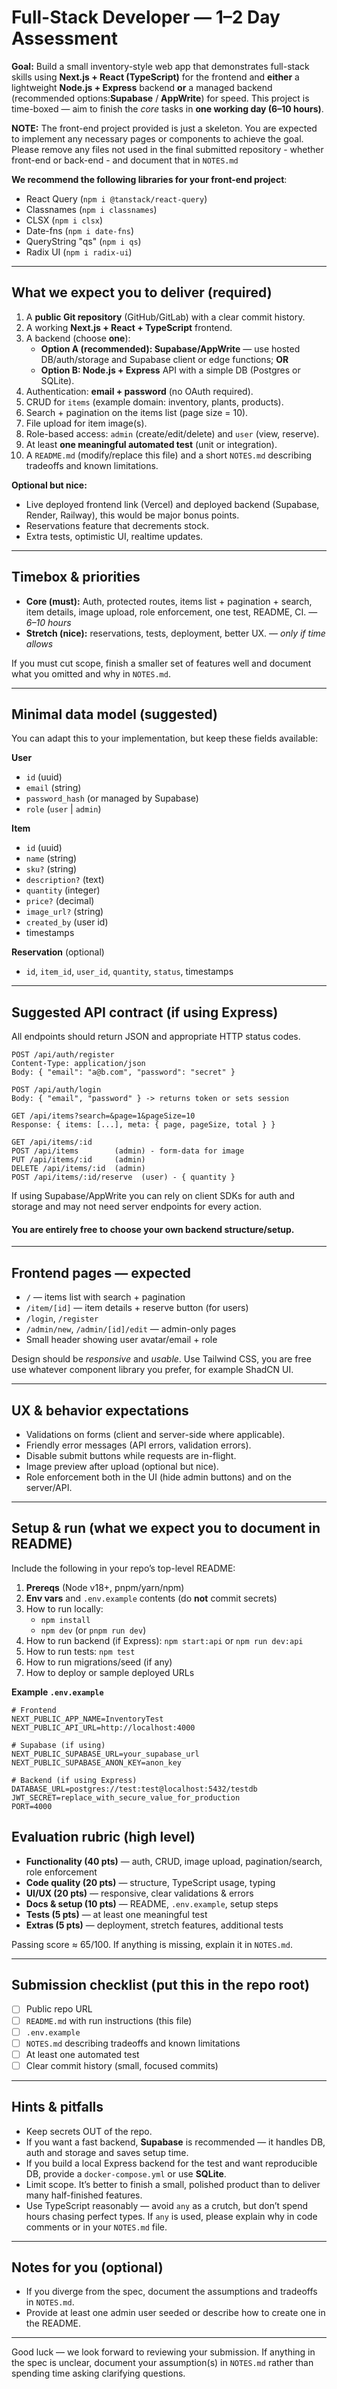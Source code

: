 # Full-Stack Developer — 1–2 Day Assessment

**Goal:** Build a small inventory-style web app that demonstrates full-stack skills using **Next.js + React (TypeScript)** for the frontend and **either** a lightweight **Node.js + Express** backend **or** a managed backend (recommended options:**Supabase** / **AppWrite**) for speed. This project is time-boxed — aim to finish the *core* tasks in **one working day (6–10 hours)**.

**NOTE:** The front-end project provided is just a skeleton. You are expected to implement any necessary pages or components to achieve the goal. Please remove any files not used in the final submitted repository - whether front-end or back-end - and document that in `NOTES.md`

**We recommend the following libraries for your front-end project**:
- React Query (`npm i @tanstack/react-query`)
- Classnames (`npm i classnames`)
- CLSX (`npm i clsx`)
- Date-fns (`npm i date-fns`)
- QueryString "qs" (`npm i qs`)
- Radix UI (`npm i radix-ui`)
---

## What we expect you to deliver (required)

1. A **public Git repository** (GitHub/GitLab) with a clear commit history.
2. A working **Next.js + React + TypeScript** frontend.
3. A backend (choose **one**):
   - **Option A (recommended): Supabase/AppWrite** — use hosted DB/auth/storage and Supabase client or edge functions; **OR**
   - **Option B: Node.js + Express** API with a simple DB (Postgres or SQLite).
4. Authentication: **email + password** (no OAuth required).
5. CRUD for `items` (example domain: inventory, plants, products).
6. Search + pagination on the items list (page size = 10).
7. File upload for item image(s).
8. Role-based access: `admin` (create/edit/delete) and `user` (view, reserve).
9. At least **one meaningful automated test** (unit or integration).
10. A `README.md` (modify/replace this file) and a short `NOTES.md` describing tradeoffs and known limitations.

**Optional but nice:**
- Live deployed frontend link (Vercel) and deployed backend (Supabase, Render, Railway), this would be major bonus points.
- Reservations feature that decrements stock.
- Extra tests, optimistic UI, realtime updates.

---

## Timebox & priorities

- **Core (must):** Auth, protected routes, items list + pagination + search, item details, image upload, role enforcement, one test, README, CI. — *6–10 hours*
- **Stretch (nice):** reservations, tests, deployment, better UX. — *only if time allows*

If you must cut scope, finish a smaller set of features well and document what you omitted and why in `NOTES.md`.

---

## Minimal data model (suggested)

You can adapt this to your implementation, but keep these fields available:

**User**
- `id` (uuid)
- `email` (string)
- `password_hash` (or managed by Supabase)
- `role` (`user` | `admin`)

**Item**
- `id` (uuid)
- `name` (string)
- `sku?` (string)
- `description?` (text)
- `quantity` (integer)
- `price?` (decimal)
- `image_url?` (string)
- `created_by` (user id)
- timestamps

**Reservation** (optional)
- `id`, `item_id`, `user_id`, `quantity`, `status`, timestamps

---

## Suggested API contract (if using Express)

All endpoints should return JSON and appropriate HTTP status codes.

```http
POST /api/auth/register
Content-Type: application/json
Body: { "email": "a@b.com", "password": "secret" }
```

```http
POST /api/auth/login
Body: { "email", "password" } -> returns token or sets session
```

```http
GET /api/items?search=&page=1&pageSize=10
Response: { items: [...], meta: { page, pageSize, total } }
```

```http
GET /api/items/:id
POST /api/items        (admin) - form-data for image
PUT /api/items/:id     (admin)
DELETE /api/items/:id  (admin)
POST /api/items/:id/reserve  (user) - { quantity }
```

If using Supabase/AppWrite you can rely on client SDKs for auth and storage and may not need server endpoints for every action.

#### You are entirely free to choose your own backend structure/setup.

---

## Frontend pages — expected

- `/` — items list with search + pagination
- `/item/[id]` — item details + reserve button (for users)
- `/login`, `/register`
- `/admin/new`, `/admin/[id]/edit` — admin-only pages
- Small header showing user avatar/email + role

Design should be *responsive* and *usable*. Use Tailwind CSS, you are free use whatever component library you prefer, for example ShadCN UI.

---

## UX & behavior expectations

- Validations on forms (client and server-side where applicable).
- Friendly error messages (API errors, validation errors).
- Disable submit buttons while requests are in-flight.
- Image preview after upload (optional but nice).
- Role enforcement both in the UI (hide admin buttons) and on the server/API.

---

## Setup & run (what we expect you to document in README)

Include the following in your repo’s top-level README:

1. **Prereqs** (Node v18+, pnpm/yarn/npm)
2. **Env vars** and `.env.example` contents (do **not** commit secrets)
3. How to run locally:
   - `npm install`
   - `npm dev` (or `pnpm run dev`)
4. How to run backend (if Express): `npm start:api` or `npm run dev:api`
5. How to run tests: `npm test`
6. How to run migrations/seed (if any)
7. How to deploy or sample deployed URLs

**Example `.env.example`**

```env
# Frontend
NEXT_PUBLIC_APP_NAME=InventoryTest
NEXT_PUBLIC_API_URL=http://localhost:4000

# Supabase (if using)
NEXT_PUBLIC_SUPABASE_URL=your_supabase_url
NEXT_PUBLIC_SUPABASE_ANON_KEY=anon_key

# Backend (if using Express)
DATABASE_URL=postgres://test:test@localhost:5432/testdb
JWT_SECRET=replace_with_secure_value_for_production
PORT=4000
```

## Evaluation rubric (high level)

- **Functionality (40 pts)** — auth, CRUD, image upload, pagination/search, role enforcement
- **Code quality (20 pts)** — structure, TypeScript usage, typing
- **UI/UX (20 pts)** — responsive, clear validations & errors
- **Docs & setup (10 pts)** — README, `.env.example`, setup steps
- **Tests (5 pts)** — at least one meaningful test
- **Extras (5 pts)** — deployment, stretch features, additional tests

Passing score ≈ 65/100. If anything is missing, explain it in `NOTES.md`.

---

## Submission checklist (put this in the repo root)

- [ ] Public repo URL
- [ ] `README.md` with run instructions (this file)
- [ ] `.env.example`
- [ ] `NOTES.md` describing tradeoffs and known limitations
- [ ] At least one automated test
- [ ] Clear commit history (small, focused commits)

---

## Hints & pitfalls

- Keep secrets OUT of the repo.
- If you want a fast backend, **Supabase** is recommended — it handles DB, auth and storage and saves setup time.
- If you build a local Express backend for the test and want reproducible DB, provide a `docker-compose.yml` or use **SQLite**.
- Limit scope. It’s better to finish a small, polished product than to deliver many half-finished features.
- Use TypeScript reasonably — avoid `any` as a crutch, but don’t spend hours chasing perfect types. If `any` is used, please explain why in code comments or in your `NOTES.md` file.

---

## Notes for you (optional)

- If you diverge from the spec, document the assumptions and tradeoffs in `NOTES.md`.
- Provide at least one admin user seeded or describe how to create one in the README.

---

Good luck — we look forward to reviewing your submission. If anything in the spec is unclear, document your assumption(s) in `NOTES.md` rather than spending time asking clarifying questions.

